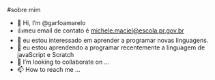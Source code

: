 #sobre mim 
- 👋 Hi, I’m @garfoamarelo
- :+1:meu email de contato é michele.maciel@escola.pr.gov.br
- 👀 eu estou interessado em aprender a programar novas linguagens.
- 🌱 eu estou aprendendo a programar recentemente a linguagem de javaScript e Scratch
- 💞️ I’m looking to collaborate on ...
- 📫 How to reach me ...

<!---
garfoamarelo/garfoamarelo is a ✨ special ✨ repository because its `README.md` (this file) appears on your GitHub profile.
You can click the Preview link to take a look at your changes.
--->
